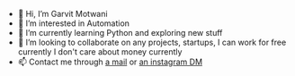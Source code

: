 - 👋 Hi, I’m Garvit Motwani
- 👀 I’m interested in Automation
- 🌱 I’m currently learning Python and exploring new stuff
- 💞️ I’m looking to collaborate on any projects, startups, I can work for free currently I don't care about money currently
- 📫 Contact me through [a mail](mailto:garvitmotwani14@gmail.com) or [an instagram DM](https://instagram.com/garvitmotwani)

<!---
motwanigarvit/motwanigarvit is a ✨ special ✨ repository because its `README.md` (this file) appears on your GitHub profile.
You can click the Preview link to take a look at your changes.
--->

